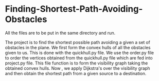 # Finding-Shortest-Path-Avoiding-Obstacles
All the files are to be put in the same directory and run.

The project is to find the shortest possible path avoiding a given a set of obstacles in the plane. We first form the convex hulls of all the obstacles given to us. This is done with the quickhull.py file. We use the order.py file to order the vertices obtained from the quickhull.py file which are fed into project.py file. This file function is to form the visibility graph taking the obtained convex hulls. Now , we apply Dijkstra's over the visibility graph and then obtain the shortest path from a given source to a destination.
